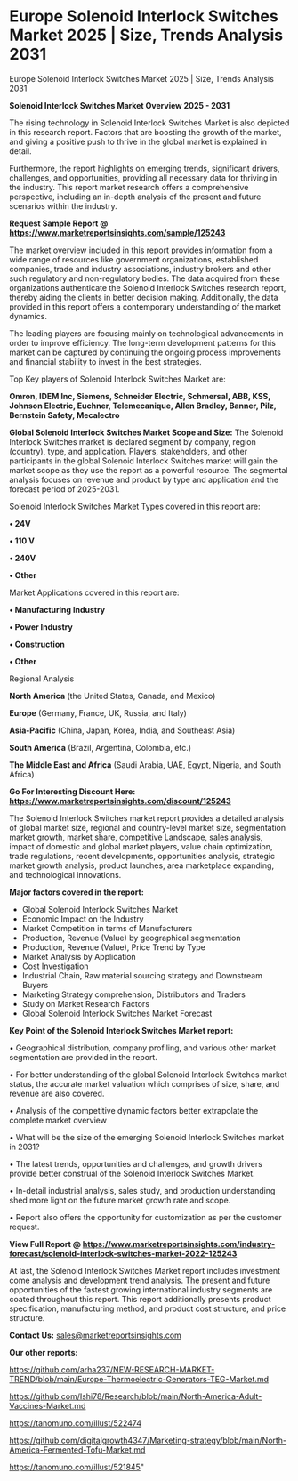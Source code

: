 # Europe Solenoid Interlock Switches Market 2025 | Size, Trends Analysis 2031
Europe Solenoid Interlock Switches Market 2025 | Size, Trends Analysis 2031

<Strong> Solenoid Interlock Switches Market Overview 2025 - 2031</strong>

The rising technology in Solenoid Interlock Switches Market is also depicted in this research report. Factors that are boosting the growth of the market, and giving a positive push to thrive in the global market is explained in detail.

Furthermore, the report highlights on emerging trends, significant drivers, challenges, and opportunities, providing all necessary data for thriving in the industry. This report market research offers a comprehensive perspective, including an in-depth analysis of the present and future scenarios within the industry.

<strong>Request Sample Report @ <a href=https://www.marketreportsinsights.com/sample/125243>https://www.marketreportsinsights.com/sample/125243</a></strong>

The market overview included in this report provides information from a wide range of resources like government organizations, established companies, trade and industry associations, industry brokers and other such regulatory and non-regulatory bodies. The data acquired from these organizations authenticate the Solenoid Interlock Switches research report, thereby aiding the clients in better decision making. Additionally, the data provided in this report offers a contemporary understanding of the market dynamics.

The leading players are focusing mainly on technological advancements in order to improve efficiency. The long-term development patterns for this market can be captured by continuing the ongoing process improvements and financial stability to invest in the best strategies.

Top Key players of Solenoid Interlock Switches Market are:

<strong>Omron, IDEM Inc, Siemens, Schneider Electric, Schmersal, ABB, KSS, Johnson Electric, Euchner, Telemecanique, Allen Bradley, Banner, Pilz, Bernstein Safety, Mecalectro</strong>

<strong><b>Global Solenoid Interlock Switches Market Scope and Size:</b></strong>
The Solenoid Interlock Switches market is declared segment by company, region (country), type, and application. Players, stakeholders, and other participants in the global Solenoid Interlock Switches market will gain the market scope as they use the report as a powerful resource. The segmental analysis focuses on revenue and product by type and application and the forecast period of 2025-2031.

Solenoid Interlock Switches Market Types covered in this report are:

<strong>• 24V

• 110 V

• 240V

• Other</strong>

Market Applications covered in this report are:

<strong>• Manufacturing Industry

• Power Industry

• Construction

• Other</strong> 

Regional Analysis

<strong>North America</strong> (the United States, Canada, and Mexico)

<strong>Europe</strong> (Germany, France, UK, Russia, and Italy)

<strong>Asia-Pacific</strong> (China, Japan, Korea, India, and Southeast Asia)

<strong>South America</strong> (Brazil, Argentina, Colombia, etc.)

<strong>The Middle East and Africa</strong> (Saudi Arabia, UAE, Egypt, Nigeria, and South Africa)

<strong>Go For Interesting Discount Here: <a href=https://www.marketreportsinsights.com/discount/125243>https://www.marketreportsinsights.com/discount/125243</a></strong>

The Solenoid Interlock Switches market report provides a detailed analysis of global market size, regional and country-level market size, segmentation market growth, market share, competitive Landscape, sales analysis, impact of domestic and global market players, value chain optimization, trade regulations, recent developments, opportunities analysis, strategic market growth analysis, product launches, area marketplace expanding, and technological innovations.

<strong><b>Major factors covered in the report:</b></strong>
<ul>
  <li>Global Solenoid Interlock Switches Market </li>
  <li>Economic Impact on the Industry</li>
  <li>Market Competition in terms of Manufacturers</li>
  <li>Production, Revenue (Value) by geographical segmentation</li>
  <li>Production, Revenue (Value), Price Trend by Type</li>
  <li>Market Analysis by Application</li>
  <li>Cost Investigation</li>
  <li>Industrial Chain, Raw material sourcing strategy and Downstream Buyers</li>
  <li>Marketing Strategy comprehension, Distributors and Traders</li>
  <li>Study on Market Research Factors</li>
  <li>Global Solenoid Interlock Switches Market Forecast</li>
</ul>

<strong><b>Key Point of the Solenoid Interlock Switches Market report:</b></strong>

• Geographical distribution, company profiling, and various other market segmentation are provided in the report.

• For better understanding of the global Solenoid Interlock Switches market status, the accurate market valuation which comprises of size, share, and revenue are also covered.

• Analysis of the competitive dynamic factors better extrapolate the complete market overview

• What will be the size of the emerging Solenoid Interlock Switches market in 2031?

• The latest trends, opportunities and challenges, and growth drivers provide better construal of the Solenoid Interlock Switches Market.

• In-detail industrial analysis, sales study, and production understanding shed more light on the future market growth rate and scope.

• Report also offers the opportunity for customization as per the customer request.

<strong><b>View Full Report @ <a href=https://www.marketreportsinsights.com/industry-forecast/solenoid-interlock-switches-market-2022-125243>https://www.marketreportsinsights.com/industry-forecast/solenoid-interlock-switches-market-2022-125243</a></b></strong>


At last, the Solenoid Interlock Switches Market report includes investment come analysis and development trend analysis. The present and future opportunities of the fastest growing international industry segments are coated throughout this report. This report additionally presents product specification, manufacturing method, and product cost structure, and price structure.

<strong>Contact Us:</strong>
sales@marketreportsinsights.com

<strong>Our other reports:</strong>

<a href=https://github.com/arha237/NEW-RESEARCH-MARKET-TREND/blob/main/Europe-Thermoelectric-Generators-TEG-Market.md>https://github.com/arha237/NEW-RESEARCH-MARKET-TREND/blob/main/Europe-Thermoelectric-Generators-TEG-Market.md</a>

<a href=https://github.com/Ishi78/Research/blob/main/North-America-Adult-Vaccines-Market.md>https://github.com/Ishi78/Research/blob/main/North-America-Adult-Vaccines-Market.md</a>

<a href=https://tanomuno.com/illust/522474>https://tanomuno.com/illust/522474</a>

<a href=https://github.com/digitalgrowth4347/Marketing-strategy/blob/main/North-America-Fermented-Tofu-Market.md>https://github.com/digitalgrowth4347/Marketing-strategy/blob/main/North-America-Fermented-Tofu-Market.md</a>

<a href=https://tanomuno.com/illust/521845>https://tanomuno.com/illust/521845</a>"
